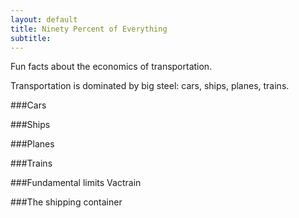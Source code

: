 ```yaml
---
layout: default
title: Ninety Percent of Everything
subtitle:
---
```


Fun facts about the economics of transportation.

Transportation is dominated by big steel: cars, ships, planes, trains.

###Cars

###Ships

###Planes

###Trains

###Fundamental limits
Vactrain

###The shipping container